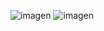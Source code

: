 ![imagen](https://github.com/user-attachments/assets/25413879-bfb0-4898-b13b-5eceaa679491)
![imagen](https://github.com/user-attachments/assets/f72f352c-5519-4702-bbc6-a766eee1fabb)
